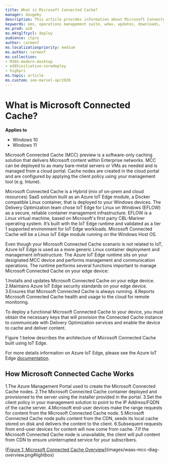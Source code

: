 ```yaml
---
title: What is Microsoft Connected Cache?
manager: dougeby
description: This article provides information about Microsoft Connected Cache, a software-only caching solution.
keywords: oms, operations management suite, wdav, updates, downloads, log analytics
ms.prod: w10
ms.mktglfcycl: deploy
audience: itpro
author: carmenf
ms.localizationpriority: medium
ms.author: carmenf
ms.collection:
- M365-modern-desktop
- m365initiative-coredeploy
- highpri
ms.topic: article
ms.custom: seo-marvel-apr2020
---
```


# What is Microsoft Connected Cache?

**Applies to**

- Windows 10
- Windows 11

Microsoft Connected Cache (MCC) preview is a software-only caching solution that delivers Microsoft content within Enterprise networks. MCC can be deployed to as many bare-metal servers or VMs as needed and is managed from a cloud portal. Cache nodes are created in the cloud portal and are configured by applying the client policy using your management tool (e.g. Intune).

Microsoft Connected Cache is a Hybrid (mix of on-prem and cloud resources) SaaS solution built as an Azure IoT Edge module, a Docker compatible Linux container, that is deployed to your Windows devices. The Delivery Optimization team chose IoT Edge for Linux on Windows (EFLOW) as a secure, reliable container management infrastructure. EFLOW is a Linux virtual machine, based on Microsoft's first party CBL-Mariner operating system. It’s built with the IoT Edge runtime and validated as a tier 1 supported environment for IoT Edge workloads. Microsoft Connected Cache will be a Linux IoT Edge module running on the Windows Host OS.  

Even though your Microsoft Connected Cache scenario is not related to IoT, Azure IoT Edge is used as a more generic Linux container deployment and management infrastructure. The Azure IoT Edge runtime sits on your designated MCC device and performs management and communication operations. The runtime performs several functions important to manage Microsoft Connected Cache on your edge device:

1.Installs and updates Microsoft Connected Cache on your edge device.
2.Maintains Azure IoT Edge security standards on your edge device.
3.Ensures that Microsoft Connected Cache is always running.
4.Reports Microsoft Connected Cache health and usage to the cloud for remote monitoring.
  
To deploy a functional Microsoft Connected Cache to your device, you must obtain the necessary keys that will provision the Connected Cache instance to communicate with Delivery Optimization services and enable the device to cache and deliver content.
  
Figure 1 below describes the architecture of Microsoft Connected Cache built using IoT Edge.
  
For more details information on Azure IoT Edge, please see the Azure IoT Edge [documentation](https://docs.microsoft.com/azure/iot-edge/about-iot-edge).

## How Microsoft Connected Cache Works  

1.The Azure Management Portal used to create the Microsoft Connected Cache nodes.
2.The Microsoft Connected Cache container deployed and provisioned to the server using the installer provided in the portal.
3.Set the client policy in your management solution to point to the IP Address/FQDN of the cache server.
4.Microsoft end-user devices make the range requests for content from the Microsoft Connected Cache node.
5.Microsoft Connected Cache node pulls content from the CDN, seeds its local cache stored on disk and delivers the content to the client.
6.Subsequent requests from end-user devices for content will now come from cache.
7.If the Microsoft Connected Cache node is unavailable, the client will pull content from CDN to ensure uninterrupted service for your subscribers.

[[Figure 1: Microsoft Connected Cache Overview](images/waas-mcc-diag-overview.png)](images/waas-mcc-diag-overview.png#lightbox)
